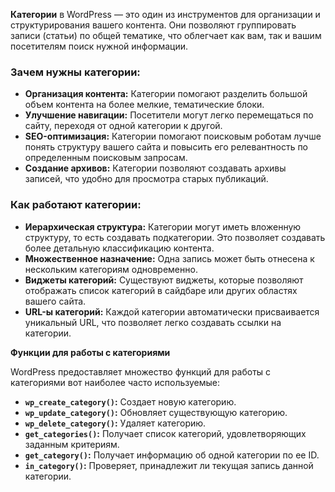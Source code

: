 **Категории** в WordPress — это один из инструментов для организации и структурирования вашего контента. Они позволяют группировать записи (статьи) по общей тематике, что облегчает как вам, так и вашим посетителям поиск нужной информации.

### Зачем нужны категории:

- **Организация контента:** Категории помогают разделить большой объем контента на более мелкие, тематические блоки.
- **Улучшение навигации:** Посетители могут легко перемещаться по сайту, переходя от одной категории к другой.
- **SEO-оптимизация:** Категории помогают поисковым роботам лучше понять структуру вашего сайта и повысить его релевантность по определенным поисковым запросам.
- **Создание архивов:** Категории позволяют создавать архивы записей, что удобно для просмотра старых публикаций.

### Как работают категории:

- **Иерархическая структура:** Категории могут иметь вложенную структуру, то есть создавать подкатегории. Это позволяет создавать более детальную классификацию контента.
- **Множественное назначение:** Одна запись может быть отнесена к нескольким категориям одновременно.
- **Виджеты категорий:** Существуют виджеты, которые позволяют отображать список категорий в сайдбаре или других областях вашего сайта.
- **URL-ы категорий:** Каждой категории автоматически присваивается уникальный URL, что позволяет легко создавать ссылки на категории.

**Функции для работы с категориями**

WordPress предоставляет множество функций для работы с категориями вот наиболее часто используемые:

- **`wp_create_category()`:** Создает новую категорию.
- **`wp_update_category()`:** Обновляет существующую категорию.
- **`wp_delete_category()`:** Удаляет категорию.
- **`get_categories()`:** Получает список категорий, удовлетворяющих заданным критериям.
- **`get_category()`:** Получает информацию об одной категории по ее ID.
- **`in_category()`:** Проверяет, принадлежит ли текущая запись данной категории.